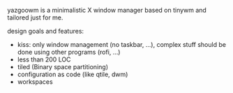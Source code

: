 yazgoowm is a minimalistic X window manager based on tinywm and tailored just for me.

design goals and features:
  - kiss: only window management (no taskbar, ...), complex stuff should be done using other programs (rofi, ...)
  - less than 200 LOC
  - tiled (Binary space partitioning)
  - configuration as code (like qtile, dwm)
  - workspaces
